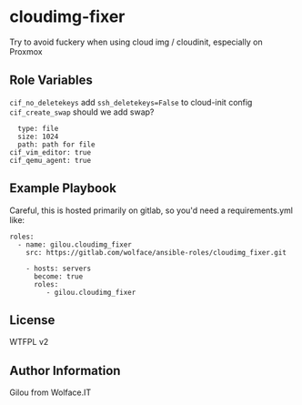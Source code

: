 cloudimg-fixer
=========

Try to avoid fuckery when using cloud img / cloudinit, especially on Proxmox

Role Variables
--------------

`cif_no_deletekeys` add `ssh_deletekeys=False` to cloud-init config
`cif_create_swap` should we add swap?
```cif_swap_options:
  type: file
  size: 1024
  path: path for file
cif_vim_editor: true
cif_qemu_agent: true
  ```
Example Playbook
----------------

Careful, this is hosted primarily on gitlab, so you'd need a requirements.yml like:
```---
roles:
  - name: gilou.cloudimg_fixer
    src: https://gitlab.com/wolface/ansible-roles/cloudimg_fixer.git
```

```
    - hosts: servers
      become: true
      roles:
         - gilou.cloudimg_fixer
```

License
-------

WTFPL v2

Author Information
------------------

Gilou from Wolface.IT
